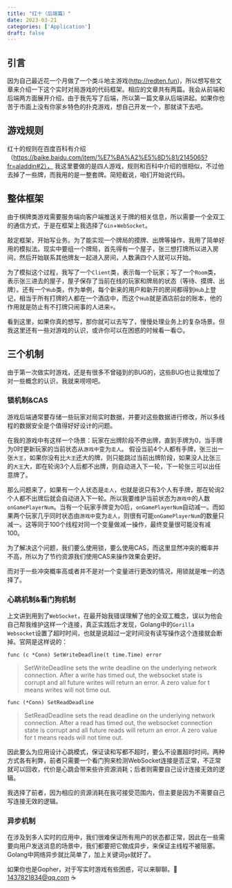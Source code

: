 ```yaml
---
title: "红十（后端篇）"
date: 2023-03-21
categories: ['Application']
draft: false
---
```


## 引言

因为自己最近花一个月做了一个类斗地主游戏(http://redten.fun)，所以想写些文章来介绍一下这个实时对局游戏的代码框架。相应的文章共有两篇。我会从前端和后端两方面展开介绍，由于我先写了后端，所以第一篇文章从后端讲起。如果你也苦于市面上没有你家乡特色的扑克游戏，想自己开发一个，那就读下去吧。

## 游戏规则

红十的规则在百度百科有介绍（https://baike.baidu.com/item/%E7%BA%A2%E5%8D%81/2145065?fr=aladdin#2）， 我这里要做的是四人游戏，规则和百科中介绍的很相似，不过他去掉了一些牌，而我用的是一整套牌。简短截说，咱们开始说代码。

## 整体框架

由于棋牌类游戏需要服务端向客户端推送关于牌的相关信息，所以需要一个全双工的通信方式，于是在框架上我选择了`Gin`+`WebSocket`。

敲定框架，开始写业务。为了能实现一个牌局的摸牌、出牌等操作，我用了简单好用的模拟法。现实中要组一个牌局，首先得有一个屋子，张三想打牌所以进入房间，然后开始联系其他牌友一起进入房间，人数满四个人就可以开始。

为了模拟这个过程，我写了一个`Client`类，表示每一个玩家；写了一个`Room`类，表示张三进去的屋子，屋子保存了当前在线的玩家和牌局的状态（等待、摸牌、出牌）。还有一个`Hub`类，作为单例，每个新来的用户和新开的房间都得到`Hub`上登记，相当于所有打牌的人都在一个酒店中，而这个`Hub`就是酒店前台的账本，他的作用就是防止有不打牌只闹事的人进来💀。

看到这里，如果你真的想写，那你就可以去写了，慢慢处理业务上的复杂场景。但我这里还有一些对游戏的认识，或许你可以在困惑的时候看一看😉。

## 三个机制

由于第一次做实时游戏，还是有很多不曾碰到的BUG的，这些BUG也让我增加了对一些概念的认识，我就来唠唠吧。

### 锁机制&CAS

游戏后端通常要存储一些玩家对局实时数据，并要对这些数据进行修改，所以多线程的数据安全是个值得好好设计的问题。

在我的游戏中有这样一个场景：玩家在出牌阶段不停出牌，直到手牌为0，当手牌为0时更新玩家的当前状态从`游戏中`变为`走人`。
假设当前4个人都有手牌，张三出一张`大王`，如果你没有比`大王`还大的牌，则只能跳过当前出牌阶段，如果没人比张三的`大王`大，即在轮询3个人后都不出牌，则自动进入下一轮，下一轮张三可以出任意牌了。

那么问题来了，如果有一个人状态是`走人`，也就是说只有3个人有手牌，那在轮询2个人都不出牌后就会自动进入下一轮。所以我要维护当前状态为`游戏中`的人数`onGamePlayerNum`。当有一个玩家手牌变为0后，`onGamePlayerNum`自动减一。而如果两个玩家几乎同时状态由`游戏中`变为`走人`，则很有可能`onGamePlayerNum`的数量只减一。这等同于100个线程对同一个变量做减一操作，最终变量很可能没有减100。

为了解决这个问题，我们要么使用锁，要么使用CAS，而这里显然冲突的概率并不高，所以为了节约资源我们使用CAS来操作效果会更好。

而对于一些冲突概率高或者并不是对一个变量进行更改的情况，用锁就是唯一的选择了。

### 心跳机制&看门狗机制

上文讲到用到了`WebSocket`，在最开始我错误理解了他的全双工概念，误以为他会自己帮我维护这样一个连接，真正实践后才发现，Golang中的`Gorilla Websocket`设置了超时时间，也就是说超过一定时间没有读写操作这个连接就会断掉。官网是这样说的：
```Golang
func (c *Conn) SetWriteDeadline(t time.Time) error
```
> SetWriteDeadline sets the write deadline on the underlying network connection. After a write has timed out, the websocket state is corrupt and all future writes will return an error. A zero value for t means writes will not time out.

```Golang
func (*Conn) SetReadDeadline
```

> SetReadDeadline sets the read deadline on the underlying network connection. After a read has timed out, the websocket connection state is corrupt and all future reads will return an error. A zero value for t means reads will not time out.


因此要么为应用设计心跳模式，保证读和写都不超时，要么不设置超时时间。两种方式各有利弊，前者只需要一个看门狗来检测WebSocket连接是否正常，不正常就可以回收，代价是心跳会带来些许资源消耗；后者则需要自己设计连接无效的逻辑。

我选择了前者，因为相应的资源消耗在我可接受范围内，但主要是因为不需要自己写连接无效的逻辑。

### 异步机制

在涉及到多人实时的应用中，我们很难保证所有用户的状态都正常，因此在一些需要向用户发送消息的场景中，我们都要把它做成异步，来保证主线程不被阻塞。Golang中网络异步就比简单了，加上关键词`go`就好了。

如果你也是Gopher，对于写实时游戏有些困惑，可以来聊聊。📨1437821834@qq.com ☕